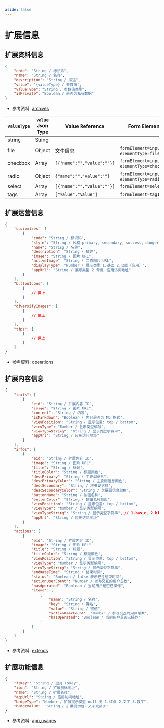 ```yaml
---
aside: false
---
```


# 扩展信息

## 扩展资料信息

```json
{
    "code": "String / 标识码",
    "name": "String / 名称",
    "description": "String / 描述",
    "value": "{valueType} / 参数值",
    "valueType": "String / 参数值类型",
    "isPrivate": "Boolean / 是否为私有数据"
}
```

- 参考资料: [archives](https://docs.fresns.com/zh-Hans/open-source/database/extends/archives.html)

| `valueType` | `value` Json Type | Value Reference | Form Element |
| --- | --- | --- | --- |
| string | String |  |  |
| file | Object | [文件信息](file.md) | `formElement=input` + `elementType=file` |
| checkbox | Array | `[{"name":"","value":""}]` | `formElement=input` + `elementType=checkbox` |
| radio | Object | `{"name":"","value":""}` | `formElement=input` + `elementType=radio` |
| select | Array | `[{"name":"","value":""}]` | `formElement=select` |
| tags | Array | `["value","value"]` | `formElement=tagInput` |

## 扩展运营信息

```json
{
    "customizes": [
        {
            "code": "String / 标识码",
            "style": "String / 风格 primary, secondary, success, danger, warning, info",
            "name": "String / 名称",
            "description": "String / 描述",
            "image": "String / 图片 URL",
            "activeImage": "String / 二态图片 URL",
            "displayType": "Number / 展示类型 1.基础 2.功能（应用）",
            "appUrl": "String / 展示类型 2 专用，应用访问地址"
        }
    ],
    "buttonIcons": [
        {
            // 同上
        }
    ],
    "diversifyImages": [
        {
            // 同上
        }
    ],
    "tips": [
        {
            // 同上
        }
    ]
}
```

- 参考资料: [operations](https://docs.fresns.com/zh-Hans/open-source/database/extends/operations.html#code-用途编码)

## 扩展内容信息

```json
{
    "texts": [
        {
            "eid": "String / 扩展内容 ID",
            "image": "String / 图片 URL",
            "content": "String / 内容",
            "isMarkdown": "Boolean / 内容是否为 MD 格式",
            "viewPosition": "String / 显示位置: top / bottom",
            "viewType": "Number / 显示类型编号",
            "viewTypeString": "String / 显示类型字符串",
            "appUrl": "String / 应用访问地址"
        }
    ],
    "infos": [
        {
            "eid": "String / 扩展内容 ID",
            "image": "String / 图片 URL",
            "title": "String / 标题",
            "titleColor": "String / 标题颜色",
            "descPrimary": "String / 主要副信息",
            "descPrimaryColor": "String / 主要副信息颜色",
            "descSecondary": "String / 次要副信息",
            "descSecondaryColor": "String / 次要副信息颜色",
            "buttonName": "String / 按钮名称",
            "buttonColor": "String / 按钮名称颜色",
            "viewPosition": "String / 显示位置: top / bottom",
            "viewType": "Number / 显示类型编号",
            "viewTypeString": "String / 显示类型字符串", // 1.basic, 2.big, 3.portrait, 4.landscape
            "appUrl": "String / 应用访问地址"
        }
    ],
    "actions": [
        {
            "eid": "String / 扩展内容 ID",
            "image": "String / 图片 URL",
            "title": "String / 标题",
            "titleColor": "String / 标题颜色",
            "viewPosition": "String / 显示位置: top / bottom",
            "viewType": "Number / 显示类型编号",
            "viewTypeString": "String / 显示类型字符串",
            "endDateTime": "String / 结束时间",
            "status": "Boolean / false 表示已过结束时间",
            "actionUserCount": "Number / 参与交互的用户总数",
            "hasOperated": "Boolean / 当前用户是否已操作",
            "items": [
                {
                    "name": "String / 名称",
                    "key": "String / 键名",
                    "value": "String / 键值",
                    "actionUserCount": "Number / 参与交互的用户总数",
                    "hasOperated": "Boolean / 当前用户是否已操作"
                }
            ]
        }
    ],
}
```

- 参考资料: [extends](https://docs.fresns.com/zh-Hans/open-source/database/extends/extends.html)

## 扩展功能信息

```json
{
    "fskey": "String / 应用 Fskey",
    "icon": "String / 扩展图标地址",
    "name": "String / 扩展名称",
    "appUrl": "String / 应用访问地址",
    "badgeType": "Number / 扩展提示类型 null.无 1.红点 2.文字 3.数字",
    "badgeValue": "String / 扩展提示值，文字或数字"
}
```

- 参考资料: [app_usages](https://docs.fresns.com/zh-Hans/open-source/database/extends/app_usages.html)
